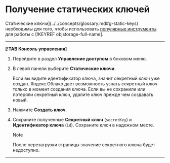 # Получение статических ключей


Статические ключи](../../concepts/glossary.md#g-static-keys) необходимы для того, чтобы использовать [популярные инструменты](../../s3/index.md) для работы с [!KEYREF objstorage-full-name].

---

**[!TAB Консоль управления]**

1. Перейдите в раздел **Управление доступом** в боковом меню.
1. В левой панели выберите **Статические ключи**.
   
   Если вы видите идентификатор ключа, значит секретный ключ уже создан. Яндекс.Облако дает возможность узнать секретный ключ только в момент создания ключа. Если вы не сохранили или потеряли секретный ключ, удалите ключ прежде чем создавать новый.
1. Нажмите **Создать ключ**.
1. Сохраните полученные **Секретный ключ** (`secretKey`) и **Идентификатор ключа** (`id`). Сохраните ключ в надежном месте.
    > [!NOTE]
    >
    > После перезагрузки страницы значение секретного ключа будет недоступно.

---
